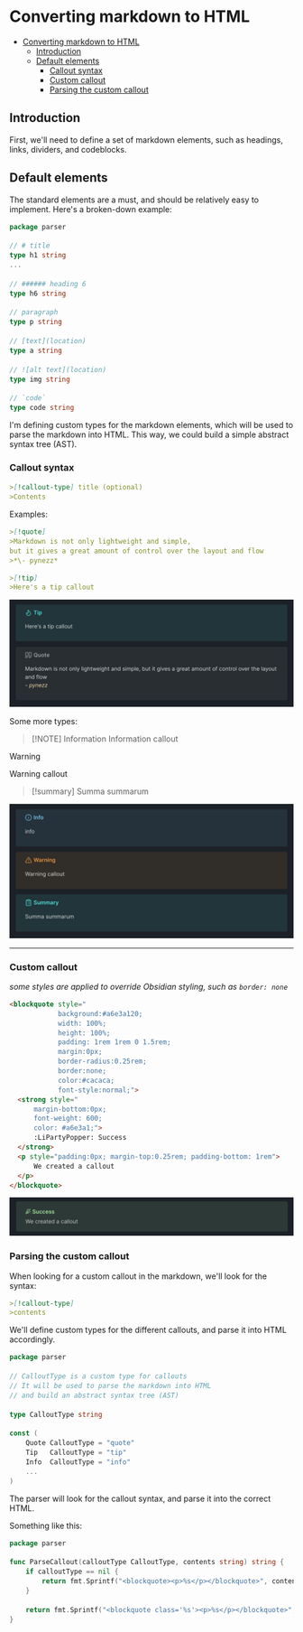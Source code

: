# Converting markdown to HTML

- [Converting markdown to HTML](#converting-markdown-to-html)
	- [Introduction](#introduction)
	- [Default elements](#default-elements)
		- [Callout syntax](#callout-syntax)
		- [Custom callout](#custom-callout)
		- [Parsing the custom callout](#parsing-the-custom-callout)

## Introduction

First, we'll need to define a set of markdown elements, such as headings, links, dividers, and codeblocks.

## Default elements

The standard elements are a must, and should be relatively easy to implement. Here's a broken-down example:

```go
package parser

// # title
type h1 string
...

// ###### heading 6
type h6 string

// paragraph
type p string

// [text](location)
type a string

// ![alt text](location)
type img string

// `code`
type code string
```

I'm defining custom types for the markdown elements, which will be used to parse the markdown into HTML. This way, we could build a simple abstract syntax
tree (AST).

### Callout syntax

```md
>[!callout-type] title (optional)
>Contents
```

Examples:

```md
>[!quote]
>Markdown is not only lightweight and simple,
but it gives a great amount of control over the layout and flow
>*\- pynezz*
```

```md
>[!tip]
>Here's a tip callout
```

![tip and quote callout](../assets/img/tip-quote-callout.png)

Some more types:

>[!NOTE] Information
> Information callout

>[!WARNING]
>Warning callout

>[!summary]
>Summa summarum

![example callout](../assets/img/example-callouts.png)

---

### Custom callout

*some styles are applied to override Obsidian styling, such as `border: none`*

```html
<blockquote style="
			background:#a6e3a120;
			width: 100%;
			height: 100%;
			padding: 1rem 1rem 0 1.5rem;
			margin:0px;
			border-radius:0.25rem;
			border:none;
			color:#cacaca;
			font-style:normal;">
  <strong style="
	  margin-bottom:0px;
	  font-weight: 600;
	  color: #a6e3a1;">
	  :LiPartyPopper: Success
  </strong>
  <p style="padding:0px; margin-top:0.25rem; padding-bottom: 1rem">
	  We created a callout
  </p>
</blockquote>
```

<!--
<blockquote style="background:#a6e3a120; width: 100%; height: 100%; padding: 1rem 1rem 0 1.5rem; margin:0px; border-radius:0.25rem; border:none; color:#cacaca; font-style:normal;">
<strong style="margin-bottom:0px; font-weight: 600; color: #a6e3a1;">:LiPartyPopper: Success</strong>
<p style="padding:0px; margin-top:0.25rem; padding-bottom: 1rem">We created a callout</p>
</blockquote>
-->

![custom callout success](../assets/img/success-callout.png)

### Parsing the custom callout

When looking for a custom callout in the markdown, we'll look for the syntax:

```md
>[!callout-type]
>contents
```

We'll define custom types for the different callouts, and parse it into HTML accordingly.

```go
package parser

// CalloutType is a custom type for callouts
// It will be used to parse the markdown into HTML
// and build an abstract syntax tree (AST)

type CalloutType string

const (
	Quote CalloutType = "quote"
	Tip   CalloutType = "tip"
	Info  CalloutType = "info"
	...
)
```

The parser will look for the callout syntax, and parse it into the correct HTML.

Something like this:

```go
package parser

func ParseCallout(calloutType CalloutType, contents string) string {
	if calloutType == nil {
		return fmt.Sprintf("<blockquote><p>%s</p></blockquote>", contents)
	}

	return fmt.Sprintf("<blockquote class='%s'><p>%s</p></blockquote>", calloutType, contents)
}
```
